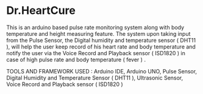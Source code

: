 # Dr.HeartCure
This is an arduino based pulse rate monitoring system along with body temperature and height measuring feature. The system upon taking input from the Pulse Sensor, the Digital humidity and temperature sensor ( DHT11 ), will help the user keep record of his heart rate and body temperature and notify the user via the Voice Record and Playback sensor ( ISD1820 ) in case of high pulse rate and body temperature ( fever )  . 

TOOLS AND FRAMEWORK USED : Arduino IDE, Arduino UNO, Pulse Sensor, Digital Humidity and Temperature Sensor ( DHT11 ), Ultrasonic Sensor, Voice Record and Playback sensor ( ISD1820 )

